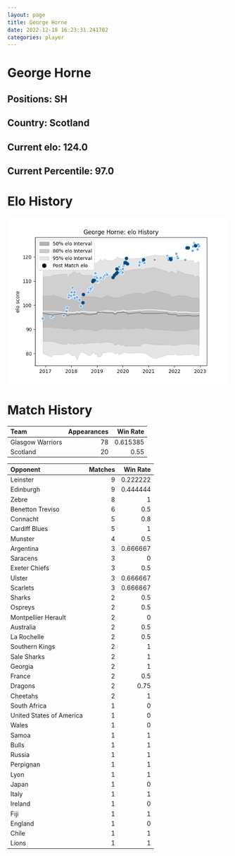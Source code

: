 ```yaml
---  
layout: page  
title: George Horne  
date: 2022-12-18 16:23:31.241702  
categories: player  
---
```

# George Horne

## Positions: SH

## Country: Scotland

## Current elo: 124.0

## Current Percentile: 97.0

# Elo History


![elo history](history_GeorgeHorne.png)
# Match History


| Team             |   Appearances |   Win Rate |
|:-----------------|--------------:|-----------:|
| Glasgow Warriors |            78 |   0.615385 |
| Scotland         |            20 |   0.55     |

| Opponent                 |   Matches |   Win Rate |
|:-------------------------|----------:|-----------:|
| Leinster                 |         9 |   0.222222 |
| Edinburgh                |         9 |   0.444444 |
| Zebre                    |         8 |   1        |
| Benetton Treviso         |         6 |   0.5      |
| Connacht                 |         5 |   0.8      |
| Cardiff Blues            |         5 |   1        |
| Munster                  |         4 |   0.5      |
| Argentina                |         3 |   0.666667 |
| Saracens                 |         3 |   0        |
| Exeter Chiefs            |         3 |   0.5      |
| Ulster                   |         3 |   0.666667 |
| Scarlets                 |         3 |   0.666667 |
| Sharks                   |         2 |   0.5      |
| Ospreys                  |         2 |   0.5      |
| Montpellier Herault      |         2 |   0        |
| Australia                |         2 |   0.5      |
| La Rochelle              |         2 |   0.5      |
| Southern Kings           |         2 |   1        |
| Sale Sharks              |         2 |   1        |
| Georgia                  |         2 |   1        |
| France                   |         2 |   0.5      |
| Dragons                  |         2 |   0.75     |
| Cheetahs                 |         2 |   1        |
| South Africa             |         1 |   0        |
| United States of America |         1 |   0        |
| Wales                    |         1 |   0        |
| Samoa                    |         1 |   1        |
| Bulls                    |         1 |   1        |
| Russia                   |         1 |   1        |
| Perpignan                |         1 |   1        |
| Lyon                     |         1 |   1        |
| Japan                    |         1 |   0        |
| Italy                    |         1 |   1        |
| Ireland                  |         1 |   0        |
| Fiji                     |         1 |   1        |
| England                  |         1 |   0        |
| Chile                    |         1 |   1        |
| Lions                    |         1 |   1        |